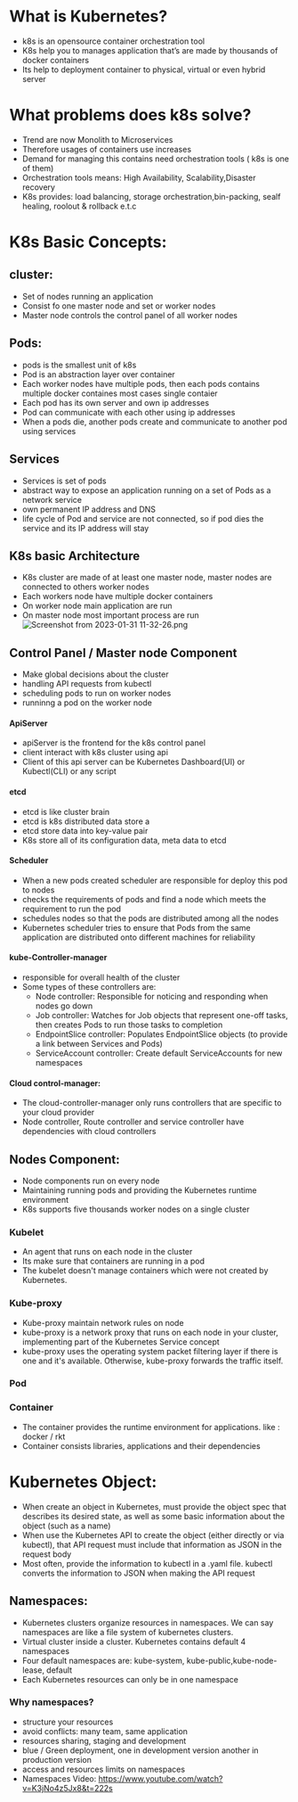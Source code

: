 # What is Kubernetes?

- k8s is an opensource container orchestration tool
- K8s help you to manages application that’s are made by thousands of docker containers
- Its help to deployment  container to physical, virtual or even hybrid server

# What problems does k8s solve?

- Trend are now Monolith to Microservices
- Therefore usages of containers use increases
- Demand for managing this contains need orchestration tools ( k8s is one of them)
- Orchestration tools means: High Availability, Scalability,Disaster recovery
- K8s provides: load balancing, storage orchestration,bin-packing, sealf healing, roolout & rollback e.t.c

# K8s Basic Concepts:

## cluster:

- Set of nodes running an application
- Consist fo one master node and set or worker nodes
- Master node controls the control panel of all worker nodes

## Pods:

- pods is the smallest unit of k8s
- Pod is an abstraction layer over container
- Each worker nodes have multiple pods, then each pods contains multiple docker containes most cases single contaier
- Each pod has its own server and own ip addresses
- Pod can communicate with each other using ip addresses
- When a pods die, another pods create and communicate to another pod using services

## Services

- Services is set of pods
- abstract way to expose an application running on a set of Pods as a network service
- own permanent IP address  and DNS
- life cycle of Pod and service are not connected, so if pod dies the service and its IP address will stay

## K8s basic Architecture

- K8s cluster are made of at least one master node, master nodes are connected to others worker nodes
- Each workers node have multiple docker containers
- On worker node  main application are run
- On master node most important process are run
  ![Screenshot from 2023-01-31 11-32-26.png](..%2F..%2F..%2F..%2F..%2FPictures%2FScreenshots%2FScreenshot%20from%202023-01-31%2011-32-26.png)

## Control Panel / Master node Component

- Make global decisions about the cluster
- handling API requests from kubectl
- scheduling pods to run on worker nodes
- runninng a pod on the worker node

#### ApiServer

- apiServer is the frontend for the k8s control panel
- client interact with k8s cluster using api
- Client of this api server can be Kubernetes Dashboard(UI) or Kubectl(CLI) or any script

#### etcd

- etcd is like cluster brain
- etcd  is k8s distributed data store  a
- etcd store data into key-value pair
- K8s store all of its configuration data, meta data to etcd

#### Scheduler

- When a new pods created scheduler are responsible for deploy this pod to nodes
- checks the requirements of pods and find a node which meets the requirement to run the pod
- schedules nodes so that the pods are distributed among all the nodes
- Kubernetes scheduler tries to ensure that Pods from the same application are distributed onto different machines for reliability

#### kube-Controller-manager

- responsible for overall health of the cluster
- Some types of these controllers are:
    - Node controller: Responsible for noticing and responding when nodes go down
    - Job controller: Watches for Job objects that represent one-off tasks, then creates Pods to run those tasks to completion
    - EndpointSlice controller: Populates EndpointSlice objects (to provide a link between Services and Pods)
    - ServiceAccount controller: Create default ServiceAccounts for new namespaces

#### Cloud control-manager:

- The cloud-controller-manager only runs controllers that are specific to your cloud provider
- Node controller, Route controller and service controller have dependencies with cloud controllers

## Nodes Component:

- Node components run on every node
- Maintaining running pods and providing the Kubernetes runtime environment
- K8s supports five thousands worker nodes on a single cluster

### Kubelet

- An agent that runs on each node in the cluster
- Its make sure that containers are running in a pod
- The kubelet doesn't manage containers which were not created by Kubernetes.

### Kube-proxy

- Kube-proxy maintain network rules on node
- kube-proxy is a network proxy that runs on each node in your cluster, implementing part of the Kubernetes Service concept
- kube-proxy uses the operating system packet filtering layer if there is one and it's available. Otherwise, kube-proxy forwards the traffic itself.

### Pod

### Container

- The container provides the runtime environment for applications. like : docker / rkt
- Container consists libraries, applications and their dependencies

# Kubernetes Object:

- When create an object in Kubernetes, must provide the object spec that describes its desired state, as well as some basic information about the object (such as a name)
- When use the Kubernetes API to create the object (either directly or via kubectl), that API request must include that information as JSON in the request body
- Most often, provide the information to kubectl in a .yaml file. kubectl converts the information to JSON when making the API request

## Namespaces:

- Kubernetes clusters organize resources in namespaces. We can say namespaces are like a file system of kubernetes clusters.
- Virtual cluster inside a cluster. Kubernetes contains default 4 namespaces
- Four default namespaces are: kube-system, kube-public,kube-node-lease, default
- Each Kubernetes resources can only be in one namespace

### Why namespaces?

- structure your resources
- avoid conflicts: many team, same application
- resources sharing, staging and development
- blue / Green deployment, one in development version another in production version
- access and resources limits on namespaces
- Namespaces Video: https://www.youtube.com/watch?v=K3jNo4z5Jx8&t=222s
